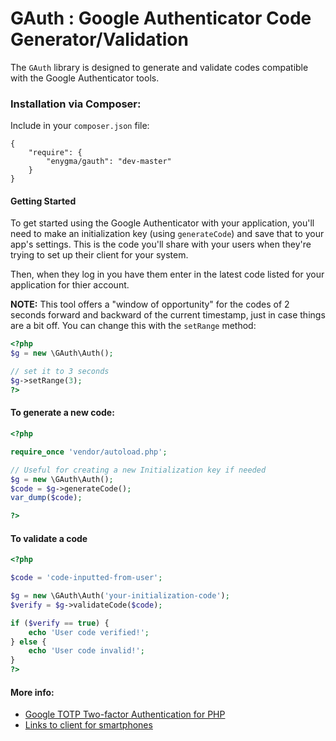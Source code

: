 GAuth : Google Authenticator Code Generator/Validation
=========================

The `GAuth` library is designed to generate and validate codes compatible with the
Google Authenticator tools.

### Installation via Composer:

Include in your `composer.json` file:

```
{
    "require": {
        "enygma/gauth": "dev-master"
    }
}
```

#### Getting Started

To get started using the Google Authenticator with your application, you'll need to make an 
initialization key (using `generateCode`) and save that to your app's settings. This is the 
code you'll share with your users when they're trying to set up their client for your system.

Then, when they log in you have them enter in the latest code listed for your application for
thier account. 
 
**NOTE:** This tool offers a "window of opportunity" for the codes of 2 seconds forward and
backward of the current timestamp, just in case things are a bit off. You can change this with
the `setRange` method:

```php
<?php
$g = new \GAuth\Auth();

// set it to 3 seconds
$g->setRange(3);
?>
```

#### To generate a new code:

```php
<?php

require_once 'vendor/autoload.php';

// Useful for creating a new Initialization key if needed
$g = new \GAuth\Auth();
$code = $g->generateCode();
var_dump($code);

?>
```

#### To validate a code

```php
<?php

$code = 'code-inputted-from-user';

$g = new \GAuth\Auth('your-initialization-code');
$verify = $g->validateCode($code);

if ($verify == true) {
    echo 'User code verified!';
} else {
    echo 'User code invalid!';
}
?>
```

#### More info:

- [Google TOTP Two-factor Authentication for PHP](http://www.idontplaydarts.com/2011/07/google-totp-two-factor-authentication-for-php/)
- [Links to client for smartphones](http://support.google.com/accounts/bin/answer.py?hl=en&answer=1066447)
